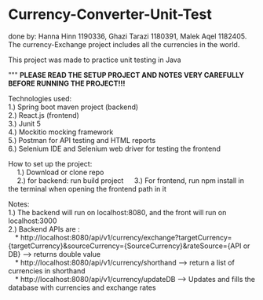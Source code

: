 # Currency-Converter-Unit-Test
done by: Hanna Hinn 1190336, Ghazi Tarazi 1180391, Malek Aqel 1182405.  
The currency-Exchange project includes all the currencies in the world.   

This project was made to practice unit testing in Java   

 """ **PLEASE READ THE SETUP PROJECT AND NOTES VERY CAREFULLY BEFORE RUNNING THE PROJECT!!!**  

Technologies used:   
1.) Spring boot maven project (backend)   
2.) React.js (frontend)   
3.) Junit 5  
4.) Mockitio mocking framework   
5.) Postman for API testing and HTML reports  
6.) Selenium IDE and Selenium web driver for testing the frontend

How to set up the project:  
&emsp; 1.) Download or clone repo  
&emsp; 2.) for backend: run build project 
&emsp; 3.) For frontend, run npm install in the terminal when opening the frontend path in it   





  
Notes:   
1.) The backend will run on localhost:8080, and the front will run on localhost:3000  
2.) Backend APIs are :  
&emsp;* http://localhost:8080/api/v1/currency/exchange?targetCurrency={targetCurrency}&sourceCurrency={SourceCurrency}&rateSource={API or DB} --> returns double value  
&emsp;* http://localhost:8080/api/v1/currency/shorthand --> return a list of currencies in shorthand  
&emsp;* http://localhost:8080/api/v1/currency/updateDB --> Updates and fills the database with currencies and exchange rates

